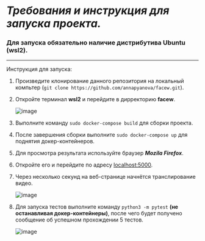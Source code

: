 <h1><i>Требования и инструкция для запуска проекта.</i></h1>


### Для запуска обязательно наличие дистрибутива Ubuntu (wsl2).
---
Инструкция для запуска:
1) Произведите клонирование данного репозитория на локальный компьтер (`git clone https://github.com/annapyanova/facew.git`).
2) Откройте терминал **wsl2** и перейдите в дирректорию **facew**.
  
      ![image](https://user-images.githubusercontent.com/90253693/171024096-f9b28ea5-d35a-4097-bc07-0ecbab704192.png)

3) Выполните команду `sudo docker-compose build` для сборки проекта.
4) После завершения сборки выполните `sudo docker-compose up` для поднятия докер-контейнеров.
5) Для просмотра результата используйте браузер ***Mozila Firefox***.
6) Откройте его и перейдите по адресу [localhost:5000](http://localhost:5000/).
7) Через несколько секунд на веб-странице начнётся транслирование видео.
     
     ![image](https://user-images.githubusercontent.com/90253693/169554977-64720270-91ad-4fb0-b09e-d868002e7537.jpg)

8) Для запуска тестов выполните команду `python3 -m pytest` **(не останавливая докер-контейнеры)**, после чего будет получено сообщение об успешном прохождении 5 тестов.

   ![image](https://user-images.githubusercontent.com/90253693/169556039-c2d1096f-35e1-461f-af7f-e08204086f7c.png)
 
